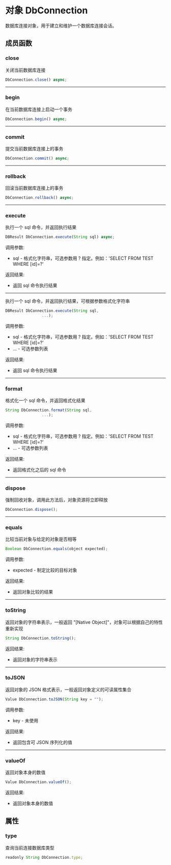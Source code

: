 # 对象 DbConnection
数据库连接对象，用于建立和维护一个数据库连接会话。

## 成员函数
        
### close
关闭当前数据库连接
```JavaScript
DbConnection.close() async;
```

--------------------------
### begin
在当前数据库连接上启动一个事务
```JavaScript
DbConnection.begin() async;
```

--------------------------
### commit
提交当前数据库连接上的事务
```JavaScript
DbConnection.commit() async;
```

--------------------------
### rollback
回滚当前数据库连接上的事务
```JavaScript
DbConnection.rollback() async;
```

--------------------------
### execute
执行一个 sql 命令，并返回执行结果
```JavaScript
DBResult DbConnection.execute(String sql) async;
```

调用参数:
* sql - 格式化字符串，可选参数用 ? 指定。例如：'SELECT FROM TEST WHERE [id]=?'

返回结果:
* 返回 sql 命令执行结果

--------------------------
执行一个 sql 命令，并返回执行结果，可根据参数格式化字符串
```JavaScript
DBResult DbConnection.execute(String sql,
                ...);
```

调用参数:
* sql - 格式化字符串，可选参数用 ? 指定。例如：'SELECT FROM TEST WHERE [id]=?'
* ... - 可选参数列表

返回结果:
* 返回 sql 命令执行结果

--------------------------
### format
格式化一个 sql 命令，并返回格式化结果
```JavaScript
String DbConnection.format(String sql,
                ...);
```

调用参数:
* sql - 格式化字符串，可选参数用 ? 指定。例如：'SELECT FROM TEST WHERE [id]=?'
* ... - 可选参数列表

返回结果:
* 返回格式化之后的 sql 命令

--------------------------
### dispose
强制回收对象，调用此方法后，对象资源将立即释放
```JavaScript
DbConnection.dispose();
```

--------------------------
### equals
比较当前对象与给定的对象是否相等
```JavaScript
Boolean DbConnection.equals(object expected);
```

调用参数:
* expected - 制定比较的目标对象

返回结果:
* 返回对象比较的结果

--------------------------
### toString
返回对象的字符串表示，一般返回 "[Native Object]"，对象可以根据自己的特性重新实现
```JavaScript
String DbConnection.toString();
```

返回结果:
* 返回对象的字符串表示

--------------------------
### toJSON
返回对象的 JSON 格式表示，一般返回对象定义的可读属性集合
```JavaScript
Value DbConnection.toJSON(String key = "");
```

调用参数:
* key - 未使用

返回结果:
* 返回包含可 JSON 序列化的值

--------------------------
### valueOf
返回对象本身的数值
```JavaScript
Value DbConnection.valueOf();
```

返回结果:
* 返回对象本身的数值

## 属性
        
### type
查询当前连接数据库类型
```JavaScript
readonly String DbConnection.type;
```

